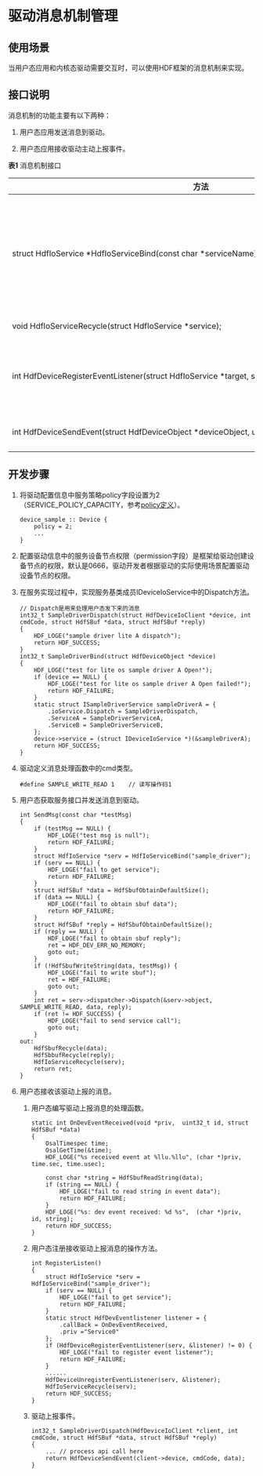 # 驱动消息机制管理


## 使用场景

当用户态应用和内核态驱动需要交互时，可以使用HDF框架的消息机制来实现。


## 接口说明

消息机制的功能主要有以下两种：

1. 用户态应用发送消息到驱动。

2. 用户态应用接收驱动主动上报事件。

  **表1** 消息机制接口

| 方法 | 描述 |
| -------- | -------- |
| struct&nbsp;HdfIoService&nbsp;\*HdfIoServiceBind(const&nbsp;char&nbsp;\*serviceName); | 用户态获取驱动的服务，获取该服务之后通过服务中的Dispatch方法向驱动发送消息。 |
| void&nbsp;HdfIoServiceRecycle(struct&nbsp;HdfIoService&nbsp;\*service); | 释放驱动服务。 |
| int&nbsp;HdfDeviceRegisterEventListener(struct&nbsp;HdfIoService&nbsp;\*target,&nbsp;struct&nbsp;HdfDevEventlistener&nbsp;\*listener); | 用户态程序注册接收驱动上报事件的操作方法。 |
| int&nbsp;HdfDeviceSendEvent(struct&nbsp;HdfDeviceObject&nbsp;\*deviceObject,&nbsp;uint32_t&nbsp;id,&nbsp;struct&nbsp;HdfSBuf&nbsp;\*data); | 驱动主动上报事件接口。 |


## 开发步骤

1. 将驱动配置信息中服务策略policy字段设置为2（SERVICE_POLICY_CAPACITY，参考[policy定义](../driver/driver-hdf-servicemanage.md)）。
   
   ```
   device_sample :: Device {
       policy = 2;
       ...
   }
   ```

2. 配置驱动信息中的服务设备节点权限（permission字段）是框架给驱动创建设备节点的权限，默认是0666，驱动开发者根据驱动的实际使用场景配置驱动设备节点的权限。

3. 在服务实现过程中，实现服务基类成员IDeviceIoService中的Dispatch方法。
   
   ```
   // Dispatch是用来处理用户态发下来的消息
   int32_t SampleDriverDispatch(struct HdfDeviceIoClient *device, int cmdCode, struct HdfSBuf *data, struct HdfSBuf *reply)
   {
       HDF_LOGE("sample driver lite A dispatch");
       return HDF_SUCCESS;
   }
   int32_t SampleDriverBind(struct HdfDeviceObject *device)
   {
       HDF_LOGE("test for lite os sample driver A Open!");
       if (device == NULL) {
           HDF_LOGE("test for lite os sample driver A Open failed!");
           return HDF_FAILURE;
       }
       static struct ISampleDriverService sampleDriverA = {
           .ioService.Dispatch = SampleDriverDispatch,
           .ServiceA = SampleDriverServiceA,
           .ServiceB = SampleDriverServiceB,
       };
       device->service = (struct IDeviceIoService *)(&sampleDriverA);
       return HDF_SUCCESS;
   }
   ```

4. 驱动定义消息处理函数中的cmd类型。
   
   ```
   #define SAMPLE_WRITE_READ 1    // 读写操作码1
   ```

5. 用户态获取服务接口并发送消息到驱动。
   
   ```
   int SendMsg(const char *testMsg)
   {
       if (testMsg == NULL) {
           HDF_LOGE("test msg is null");
           return HDF_FAILURE;
       }
       struct HdfIoService *serv = HdfIoServiceBind("sample_driver");
       if (serv == NULL) {
           HDF_LOGE("fail to get service");
           return HDF_FAILURE;
       }
       struct HdfSBuf *data = HdfSbufObtainDefaultSize();
       if (data == NULL) {
           HDF_LOGE("fail to obtain sbuf data");
           return HDF_FAILURE;
       }
       struct HdfSBuf *reply = HdfSbufObtainDefaultSize();
       if (reply == NULL) {
           HDF_LOGE("fail to obtain sbuf reply");
           ret = HDF_DEV_ERR_NO_MEMORY;
           goto out;
       }
       if (!HdfSbufWriteString(data, testMsg)) {
           HDF_LOGE("fail to write sbuf");
           ret = HDF_FAILURE;
           goto out;
       }
       int ret = serv->dispatcher->Dispatch(&serv->object, SAMPLE_WRITE_READ, data, reply);
       if (ret != HDF_SUCCESS) {
           HDF_LOGE("fail to send service call");
           goto out;
       }
   out:
       HdfSbufRecycle(data);
       HdfSbbufRecycle(reply);
       HdfIoServiceRecycle(serv);
       return ret;
   }
   ```

6. 用户态接收该驱动上报的消息。
   1. 用户态编写驱动上报消息的处理函数。
      
       ```
       static int OnDevEventReceived(void *priv,  uint32_t id, struct HdfSBuf *data)
       {
           OsalTimespec time;
           OsalGetTime(&time);
           HDF_LOGE("%s received event at %llu.%llu", (char *)priv, time.sec, time.usec);
       
           const char *string = HdfSbufReadString(data);
           if (string == NULL) {
               HDF_LOGE("fail to read string in event data");
               return HDF_FAILURE;
           }
           HDF_LOGE("%s: dev event received: %d %s",  (char *)priv, id, string);
           return HDF_SUCCESS;
       }
       ```
   2. 用户态注册接收驱动上报消息的操作方法。
      
       ```
       int RegisterListen()
       {
           struct HdfIoService *serv = HdfIoServiceBind("sample_driver");
           if (serv == NULL) {
               HDF_LOGE("fail to get service");
               return HDF_FAILURE;
           }
           static struct HdfDevEventlistener listener = {
               .callBack = OnDevEventReceived,
               .priv ="Service0"
           };
           if (HdfDeviceRegisterEventListener(serv, &listener) != 0) {
               HDF_LOGE("fail to register event listener");
               return HDF_FAILURE;
           }
           ......
           HdfDeviceUnregisterEventListener(serv, &listener);
           HdfIoServiceRecycle(serv);
           return HDF_SUCCESS;
       }
       ```
   3. 驱动上报事件。
      
       ```
       int32_t SampleDriverDispatch(HdfDeviceIoClient *client, int cmdCode, struct HdfSBuf *data, struct HdfSBuf *reply)
       {
           ... // process api call here
           return HdfDeviceSendEvent(client->device, cmdCode, data);
       }
       ```
